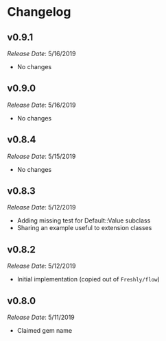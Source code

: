 # Changelog

## v0.9.1

*Release Date*: 5/16/2019

- No changes

## v0.9.0

*Release Date*: 5/16/2019

- No changes

## v0.8.4

*Release Date*: 5/15/2019

- No changes

## v0.8.3

*Release Date*: 5/12/2019

- Adding missing test for Default::Value subclass
- Sharing an example useful to extension classes

## v0.8.2

*Release Date*: 5/12/2019

- Initial implementation (copied out of `Freshly/flow`)

## v0.8.0

*Release Date*: 5/11/2019

- Claimed gem name
